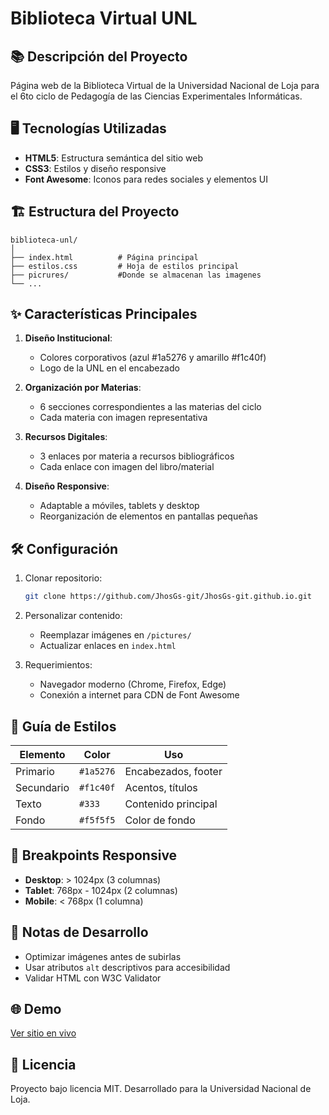 # Biblioteca Virtual UNL

## 📚 Descripción del Proyecto
Página web de la Biblioteca Virtual de la Universidad Nacional de Loja para el 6to ciclo de Pedagogía de las Ciencias Experimentales Informáticas.

## 🖥️ Tecnologías Utilizadas
- **HTML5**: Estructura semántica del sitio web
- **CSS3**: Estilos y diseño responsive
- **Font Awesome**: Iconos para redes sociales y elementos UI

## 🏗️ Estructura del Proyecto
```
biblioteca-unl/
│
├── index.html          # Página principal
├── estilos.css         # Hoja de estilos principal
├── picrures/           #Donde se almacenan las imagenes
└── ...                 
```

## ✨ Características Principales
1. **Diseño Institucional**:
   - Colores corporativos (azul #1a5276 y amarillo #f1c40f)
   - Logo de la UNL en el encabezado

2. **Organización por Materias**:
   - 6 secciones correspondientes a las materias del ciclo
   - Cada materia con imagen representativa

3. **Recursos Digitales**:
   - 3 enlaces por materia a recursos bibliográficos
   - Cada enlace con imagen del libro/material

4. **Diseño Responsive**:
   - Adaptable a móviles, tablets y desktop
   - Reorganización de elementos en pantallas pequeñas

## 🛠️ Configuración
1. Clonar repositorio:
   ```bash
   git clone https://github.com/JhosGs-git/JhosGs-git.github.io.git
   ```

2. Personalizar contenido:
   - Reemplazar imágenes en `/pictures/`
   - Actualizar enlaces en `index.html`

3. Requerimientos:
   - Navegador moderno (Chrome, Firefox, Edge)
   - Conexión a internet para CDN de Font Awesome

## 🎨 Guía de Estilos
| Elemento | Color | Uso |
|----------|-------|-----|
| Primario | `#1a5276` | Encabezados, footer |
| Secundario | `#f1c40f` | Acentos, títulos |
| Texto | `#333` | Contenido principal |
| Fondo | `#f5f5f5` | Color de fondo |

## 📱 Breakpoints Responsive
- **Desktop**: > 1024px (3 columnas)
- **Tablet**: 768px - 1024px (2 columnas)
- **Mobile**: < 768px (1 columna)

## 📌 Notas de Desarrollo
- Optimizar imágenes antes de subirlas
- Usar atributos `alt` descriptivos para accesibilidad
- Validar HTML con W3C Validator

## 🌐 Demo
<a href="https://jhosgs-git.github.io/" target="_blank" rel="noopener noreferrer">Ver sitio en vivo</a>

## 📄 Licencia
Proyecto bajo licencia MIT. Desarrollado para la Universidad Nacional de Loja.
